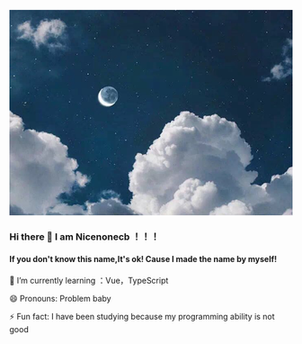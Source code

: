 ![avatar](bg.jpg)

### Hi there 👋  I am Nicenonecb ！！！

#### If you don't know this name,It's ok!  Cause I made the name by myself!



🌱 I’m currently learning ：Vue，TypeScript

😄 Pronouns: Problem baby

⚡ Fun fact: I have been studying because my programming ability is not good

<!--
**Nicenonecb/Nicenonecb** is a ✨ _special_ ✨ repository because its `README.md` (this file) appears on your GitHub profile.

Here are some ideas to get you started:

- 🔭 I’m currently working on ...
- 🌱 I’m currently learning ...
- 👯 I’m looking to collaborate on ...
- 🤔 I’m looking for help with ...
- 💬 Ask me about ...
- 📫 How to reach me: ...
- 😄 Pronouns: ...
- ⚡ Fun fact: ...
-->
